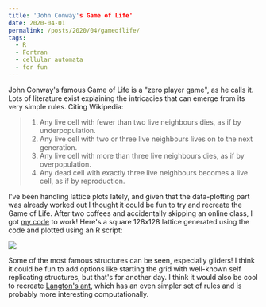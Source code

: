 ```yaml
---
title: 'John Conway's Game of Life'
date: 2020-04-01
permalink: /posts/2020/04/gameoflife/
tags:
  - R
  - Fortran
  - cellular automata
  - for fun
---
```


John Conway's famous Game of Life is a "zero player game", as he calls it. Lots of literature exist explaining the intricacies that can emerge from its very simple rules. Citing Wikipedia:

 > 1. Any live cell with fewer than two live neighbours dies, as if by underpopulation.
 > 2. Any live cell with two or three live neighbours lives on to the next generation.
 > 3. Any live cell with more than three live neighbours dies, as if by overpopulation.
 > 4. Any dead cell with exactly three live neighbours becomes a live cell, as if by reproduction.

I've been handling lattice plots lately, and given that the data-plotting part was already worked out I thought it could be fun to try and recreate the Game of Life. After two coffees and accidentally skipping an online class, I got [my code](https://github.com/malmriv/gameoflife) to work! Here's a square 128x128 lattice generated using the code and plotted using an R script:

![](https://github.com/malmriv/gameoflife/blob/master/animation.gif?raw=true)

 Some of the most famous structures can be seen, especially gliders! I think it could be fun to add options like starting the grid with well-known self replicating structures, but that's for another day. I think it would also be cool to recreate [Langton's ant](https://en.wikipedia.org/wiki/Langton%27s_ant), which has an even simpler set of rules and is probably more interesting computationally.
